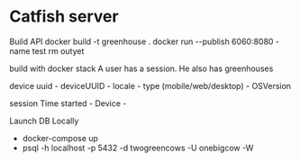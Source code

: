 Catfish server
==============

Build API
docker build -t greenhouse .
docker run --publish 6060:8080 -name test rm outyet

build with docker stack
A user has a session. He also has  greenhouses


device
uuid - deviceUUID - locale - type (mobile/web/desktop) - OSVersion 

session
Time started - Device - 

Launch DB Locally
- docker-compose up 
- psql -h localhost -p 5432 -d twogreencows -U onebigcow -W
